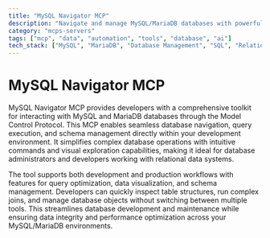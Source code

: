 ```yaml
---
title: "MySQL Navigator MCP"
description: "Navigate and manage MySQL/MariaDB databases with powerful querying tools and intuitive database exploration."
category: "mcps-servers"
tags: ["mcp", "data", "automation", "tools", "database", "ai"]
tech_stack: ["MySQL", "MariaDB", "Database Management", "SQL", "Relational Databases"]
---
```


# MySQL Navigator MCP

MySQL Navigator MCP provides developers with a comprehensive toolkit for interacting with MySQL and MariaDB databases through the Model Control Protocol. This MCP enables seamless database navigation, query execution, and schema management directly within your development environment. It simplifies complex database operations with intuitive commands and visual exploration capabilities, making it ideal for database administrators and developers working with relational data systems.

The tool supports both development and production workflows with features for query optimization, data visualization, and schema management. Developers can quickly inspect table structures, run complex joins, and manage database objects without switching between multiple tools. This streamlines database development and maintenance while ensuring data integrity and performance optimization across your MySQL/MariaDB environments.
